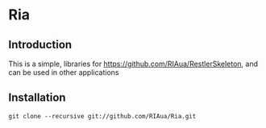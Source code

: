 Ria
=======================

Introduction
------------
This is a simple, libraries for https://github.com/RIAua/RestlerSkeleton, and can be used in other applications


Installation
------------


    git clone --recursive git://github.com/RIAua/Ria.git

